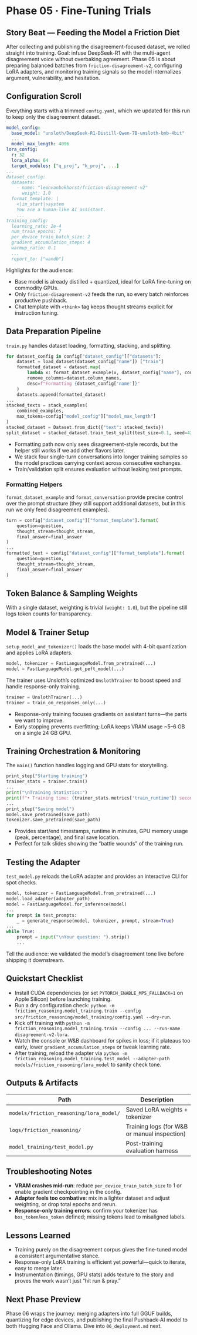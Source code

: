 # Phase 05 · Fine-Tuning Trials

## Story Beat — Feeding the Model a Friction Diet

After collecting and publishing the disagreement-focused dataset, we rolled straight into training. Goal: infuse DeepSeek-R1 with the multi-agent disagreement voice without overbaking agreement. Phase 05 is about preparing balanced batches from `friction-disagreement-v2`, configuring LoRA adapters, and monitoring training signals so the model internalizes argument, vulnerability, and hesitation.

## Configuration Scroll

Everything starts with a trimmed `config.yaml`, which we updated for this run to keep only the disagreement dataset.

```1:40:src/friction_reasoning/model_training/config.yaml
model_config:
  base_model: "unsloth/DeepSeek-R1-Distill-Qwen-7B-unsloth-bnb-4bit"
  ...
  model_max_length: 4096
lora_config:
  r: 32
  lora_alpha: 64
  target_modules: ["q_proj", "k_proj", ...]
...
dataset_config:
  datasets:
    - name: "leonvanbokhorst/friction-disagreement-v2"
      weight: 1.0
  format_template: |
    <|im_start|>system
    You are a human-like AI assistant.
    ...
training_config:
  learning_rate: 2e-4
  num_train_epochs: 7
  per_device_train_batch_size: 2
  gradient_accumulation_steps: 4
  warmup_ratio: 0.1
  ...
  report_to: ["wandb"]
```

Highlights for the audience:

- Base model is already distilled + quantized, ideal for LoRA fine-tuning on commodity GPUs.
- Only `friction-disagreement-v2` feeds the run, so every batch reinforces productive pushback.
- Chat template with `<think>` tag keeps thought streams explicit for instruction tuning.

## Data Preparation Pipeline

`train.py` handles dataset loading, formatting, stacking, and splitting.

```320:365:src/friction_reasoning/model_training/train.py
for dataset_config in config["dataset_config"]["datasets"]:
    dataset = load_dataset(dataset_config["name"]) ["train"]
    formatted_dataset = dataset.map(
        lambda x: format_dataset_example(x, dataset_config["name"], config, tokenizer),
        remove_columns=dataset.column_names,
        desc=f"Formatting {dataset_config['name']}"
    )
    datasets.append(formatted_dataset)
...
stacked_texts = stack_examples(
    combined_examples,
    max_tokens=config["model_config"]["model_max_length"]
)
stacked_dataset = Dataset.from_dict({"text": stacked_texts})
split_dataset = stacked_dataset.train_test_split(test_size=0.1, seed=42)
```

- Formatting path now only sees disagreement-style records, but the helper still works if we add other flavors later.
- We stack four single-turn conversations into longer training samples so the model practices carrying context across consecutive exchanges.
- Train/validation split ensures evaluation without leaking test prompts.

### Formatting Helpers

`format_dataset_example` and `format_conversation` provide precise control over the prompt structure (they still support additional datasets, but in this run we only feed disagreement examples).

```36:109:src/friction_reasoning/model_training/train.py
turn = config["dataset_config"]["format_template"].format(
    question=question,
    thought_stream=thought_stream,
    final_answer=final_answer
)
...
formatted_text = config["dataset_config"]["format_template"].format(
    question=question,
    thought_stream=thought_stream,
    final_answer=final_answer
)
```

## Token Balance & Sampling Weights

With a single dataset, weighting is trivial (`weight: 1.0`), but the pipeline still logs token counts for transparency.

## Model & Trainer Setup

`setup_model_and_tokenizer()` loads the base model with 4-bit quantization and applies LoRA adapters.

```213:244:src/friction_reasoning/model_training/train.py
model, tokenizer = FastLanguageModel.from_pretrained(...)
model = FastLanguageModel.get_peft_model(...)
```

The trainer uses Unsloth’s optimized `UnslothTrainer` to boost speed and handle response-only training.

```413:480:src/friction_reasoning/model_training/train.py
trainer = UnslothTrainer(...)
trainer = train_on_responses_only(...)
```

- Response-only training focuses gradients on assistant turns—the parts we want to improve.
- Early stopping prevents overfitting; LoRA keeps VRAM usage ~5–6 GB on a single 24 GB GPU.

## Training Orchestration & Monitoring

The `main()` function handles logging and GPU stats for storytelling.

```483:553:src/friction_reasoning/model_training/train.py
print_step("Starting training")
trainer_stats = trainer.train()
...
print("\nTraining Statistics:")
print(f"• Training time: {trainer_stats.metrics['train_runtime']} seconds")
...
print_step("Saving model")
model.save_pretrained(save_path)
tokenizer.save_pretrained(save_path)
```

- Provides start/end timestamps, runtime in minutes, GPU memory usage (peak, percentage), and final save location.
- Perfect for talk slides showing the “battle wounds” of the training run.

## Testing the Adapter

`test_model.py` reloads the LoRA adapter and provides an interactive CLI for spot checks.

```61:118:src/friction_reasoning/model_training/test_model.py
model, tokenizer = FastLanguageModel.from_pretrained(...)
model.load_adapter(adapter_path)
model = FastLanguageModel.for_inference(model)
...
for prompt in test_prompts:
    _ = generate_response(model, tokenizer, prompt, stream=True)
...
while True:
    prompt = input("\nYour question: ").strip()
    ...
```

Tell the audience: we validated the model’s disagreement tone live before shipping it downstream.

## Quickstart Checklist

- Install CUDA dependencies (or set `PYTORCH_ENABLE_MPS_FALLBACK=1` on Apple Silicon) before launching training.
- Run a dry configuration check: `python -m friction_reasoning.model_training.train --config src/friction_reasoning/model_training/config.yaml --dry-run`.
- Kick off training with `python -m friction_reasoning.model_training.train --config ... --run-name disagreement-v2-lora`.
- Watch the console or W&B dashboard for spikes in loss; if it plateaus too early, lower `gradient_accumulation_steps` or tweak learning rate.
- After training, reload the adapter via `python -m friction_reasoning.model_training.test_model --adapter-path models/friction_reasoning/lora_model` to sanity check tone.

## Outputs & Artifacts

| Path                                    | Description                                  |
| --------------------------------------- | -------------------------------------------- |
| `models/friction_reasoning/lora_model/` | Saved LoRA weights + tokenizer               |
| `logs/friction_reasoning/`              | Training logs (for W&B or manual inspection) |
| `model_training/test_model.py`          | Post-training evaluation harness             |

## Troubleshooting Notes

- **VRAM crashes mid-run**: reduce `per_device_train_batch_size` to 1 or enable gradient checkpointing in the config.
- **Adapter feels too combative**: mix in a lighter dataset and adjust weighting, or drop total epochs and rerun.
- **Response-only training errors**: confirm your tokenizer has `bos_token`/`eos_token` defined; missing tokens lead to misaligned labels.

## Lessons Learned

- Training purely on the disagreement corpus gives the fine-tuned model a consistent argumentative stance.
- Response-only LoRA training is efficient yet powerful—quick to iterate, easy to merge later.
- Instrumentation (timings, GPU stats) adds texture to the story and proves the work wasn’t just “hit run & pray.”

## Next Phase Preview

Phase 06 wraps the journey: merging adapters into full GGUF builds, quantizing for edge devices, and publishing the final Pushback-AI model to both Hugging Face and Ollama. Dive into `06_deployment.md` next.
